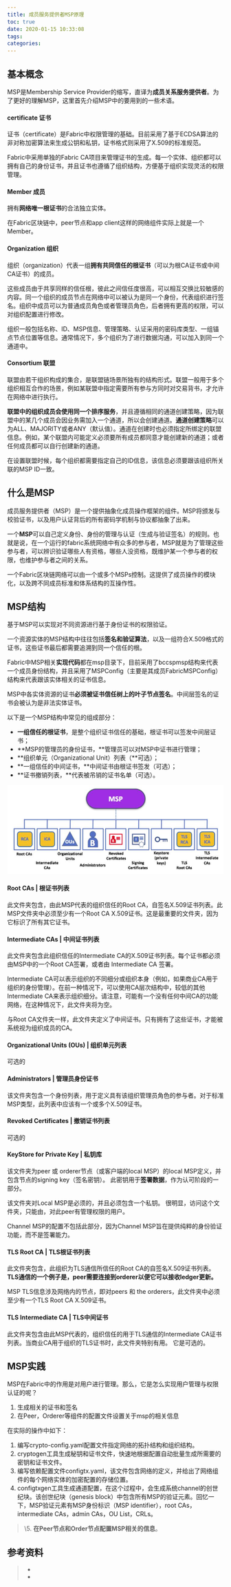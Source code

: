 ```yaml
---
title: 成员服务提供者MSP原理
toc: true
date: 2020-01-15 10:33:08
tags:
categories:
---
```




## **基本概念**

MSP是Membership Service Provider的缩写，直译为**成员关系服务提供者**。为了更好的理解MSP，这里首先介绍MSP中的要用到的一些术语。

#### **certificate 证书**

证书（certificate）是Fabric中权限管理的基础。目前采用了基于ECDSA算法的非对称加密算法来生成公钥和私钥，证书格式则采用了X.509的标准规范。

Fabric中采用单独的Fabric CA项目来管理证书的生成。每一个实体、组织都可以拥有自己的身份证书，并且证书也遵循了组织结构，方便基于组织实现灵活的权限管理。

#### **Member 成员**

拥有**网络唯一根证书**的合法独立实体。

在Fabric区块链中，peer节点和app client这样的网络组件实际上就是一个Member。


 #### **Organization 组织**

组织（organization）代表一组**拥有共同信任的根证书**（可以为根CA证书或中间CA证书）的成员。

这些成员由于共享同样的信任根，彼此之间信任度很高，可以相互交换比较敏感的内容。同一个组织的成员节点在网络中可以被认为是同一个身份，代表组织进行签名。组织中成员可以为普通成员角色或者管理员角色，后者拥有更高的权限，可以对组织配置进行修改。

组织一般包括名称、ID、MSP信息、管理策略、认证采用的密码库类型、一组锚点节点位置等信息。通常情况下，多个组织为了进行数据沟通，可以加入到同一个通道中。

#### **Consortium** **联盟**

联盟由若干组织构成的集合，是联盟链场景所独有的结构形式。联盟一般用于多个组织相互合作的场景，例如某联盟中指定需要所有参与方同时对交易背书，才允许在网络中进行执行。

**联盟中的组织成员会使用同一个排序服务**，并且遵循相同的通道创建策略，因为联盟中的某几个成员会因业务需加入一个通道，所以会创建通道。**通道创建策略**可以为ALL、MAJORITY或者ANY（默认值）。通道在创建时也必须指定所绑定的联盟信息。例如，某个联盟内可能定义必须要所有成员都同意才能创建新的通道；或者任何成员都可以自行创建新的通道。

在设置联盟时候，每个组织都需要指定自己的ID信息，该信息必须要跟该组织所关联的MSP ID一致。



## 什么是MSP

成员服务提供者（MSP）是一个提供抽象化成员操作框架的组件。MSP将颁发与校验证书，以及用户认证背后的所有密码学机制与协议都抽象了出来。

一个**MSP**可以自己定义身份、身份的管理与认证（生成与验证签名）的规则。也就是说，在一个运行的fabric系统网络中有众多的参与者，MSP就是为了管理这些参与者，可以辨识验证哪些人有资格，哪些人没资格，既维护某一个参与者的权限，也维护参与者之间的关系。

一个Fabric区块链网络可以由一个或多个MSPs控制。这提供了成员操作的模块化，以及跨不同成员标准和体系结构的互操作性。



## MSP结构

基于MSP可以实现对不同资源进行基于身份证书的权限验证。

一个资源实体的MSP结构中往往包括**签名和验证算法**，以及一组符合X.509格式的证书，这些证书最后都需要追溯到同一个信任的根。

Fabric中MSP相关**实现代码**都在msp目录下，目前采用了bccspmsp结构来代表一个成员身份结构，并且采用了MSPConfig（主要是其成员FabricMSPConfig）结构来代表跟该实体相关的证书信息。

MSP中各实体资源的证书**必须被证书信任树上的叶子节点签名**。中间层签名的证书会被认为是非法实体证书。

以下是一个MSP结构中常见的组成部分：

- **一组信任的根证书**，是整个组织证书信任的基础，根证书可以签发中间层证书；
- **MSP的管理员的身份证书，**管理员可以对MSP中证书进行管理；
- **组织单元（Organizational Unit）列表（**可选）；
- **一组信任的中间证书，**中间证书由根证书签发（可选）；
- **证书撤销列表，**代表被吊销的证书名单（可选）。

![](成员服务提供者MSP原理/msp-jg.jpg)



#### **Root CAs | 根证书列表**

此文件夹包含，由此MSP代表的组织信任的Root CA，自签名X.509证书列表。此MSP文件夹中必须至少有一个Root CA X.509证书。这是最重要的文件夹，因为它标识了所有其它证书。

####  **Intermediate CAs | 中间证书列表**

此文件夹包含此组织信任的Intermediate CA的X.509证书列表。每个证书都必须由MSP中的一个Root CA签署，或者由 Intermediate CA 签署。

Intermediate CA可以表示组织的不同细分或组织本身（例如，如果商业CA用于组织的身份管理）。在前一种情况下，可以使用CA层次结构中，较低的其他Intermediate CA来表示组织细分。请注意，可能有一个没有任何中间CA的功能网络，在这种情况下，此文件夹将为空。

与Root CA文件夹一样，此文件夹定义了中间证书。只有拥有了这些证书，才能被系统视为组织成员的CA。

####  **Organizational Units (OUs) | 组织单元列表**

可选的

####  **Administrators | 管理员身份证书**

该文件夹包含一个身份列表，用于定义具有该组织管理员角色的参与者。对于标准MSP类型，此列表中应该有一个或多个X.509证书。

####  **Revoked Certificates | 撤销证书列表**

可选的

####  **KeyStore for Private Key | 私钥库**

该文件夹为peer 或 orderer节点（或客户端的local MSP）的local MSP定义，并包含节点的signing key（签名密钥）。 此密钥用于**签署数据**，作为认可阶段的一部分。

该文件夹对Local MSP是必须的，并且必须包含一个私钥。 很明显，访问这个文件夹，只能由，对此peer有管理权限的用户。

Channel MSP的配置不包括此部分，因为Channel MSP旨在提供纯粹的身份验证功能，而不是签署能力。

#### **TLS Root CA | TLS根证书列表**

此文件夹包含，此组织为TLS通信所信任的Root CA的自签名X.509证书列表。 **TLS通信的一个例子是，peer需要连接到orderer以便它可以接收ledger更新。**

MSP TLS信息涉及网络内的节点，即对peers 和 the orderers，此文件夹中必须至少有一个TLS Root CA X.509证书。

#### **TLS Intermediate CA | TLS中间证书**

此文件夹包含由此MSP代表的，组织信任的用于TLS通信的Intermediate CA证书列表。当商业CA用于组织的TLS证书时，此文件夹特别有用。 它是可选的。



## **MSP实践**

MSP在Fabric中的作用是对用户进行管理。那么，它是怎么实现用户管理与权限认证的呢？

1. 生成相关的证书和签名
2. 在Peer，Orderer等组件的配置文件设置关于msp的相关信息

在实际的操作中如下：

1. 编写crypto-config.yaml配置文件指定网络的拓扑结构和组织结构。
2. cryptogen工具生成秘钥和证书文件，快速地根据配置自动批量生成所需要的密钥和证书文件。
3. 编写依赖配置文件configtx.yaml，该文件包含网络的定义，并给出了网络组件的每个网络实体的加密配置的存储位置。
4. configtxgen工具生成通道配置，在这个过程中，会生成系统channel的创世纪块。该创世纪块（genesis block）中包含所有MSP的验证元素。回忆一下，MSP验证元素有MSP身份标识（MSP identifier），root CAs，intermediate CAs，admin CAs，OU List，CRLs。
>
> \5. **在Peer节点和Order节点配置MSP相关的信息**。

## 参考资料

> - []()
> - []()
